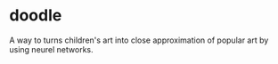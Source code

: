 # doodle
A way to turns children's art into close approximation of popular art by using neurel networks.
